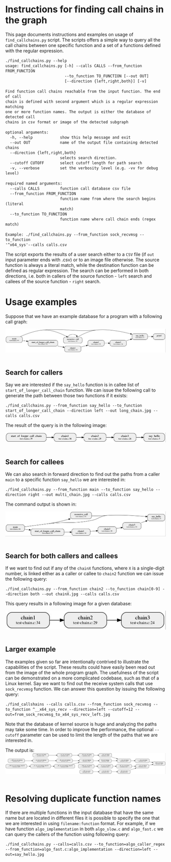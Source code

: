 # Instructions for finding call chains in the graph

This page documents instructions and examples on usage of `find_callchains.py` script. The scripts offers a simple way to query all the call chains between one specific function and a set of a functions defined with the regular expression.

```
./find_callchains.py --help
usage: find_callchains.py [-h] --calls CALLS --from_function FROM_FUNCTION
                          --to_function TO_FUNCTION [--out OUT]
                          [--direction {left,right,both}] [-v]

Find function call chains reachable from the input function. The end of call
chain is defined with second argument which is a regular expression matching
one or more function names. The output is either the database of detected call
chains in csv format or image of the detected subgraph

optional arguments:
  -h, --help            show this help message and exit
  --out OUT             name of the output file containing detected chains
  --direction {left,right,both}
                        selects search direction.
  --cutoff CUTOFF       select cutoff length for path search
  -v, --verbose         set the verbosity level (e.g. -vv for debug level)

required named arguments:
  --calls CALLS         function call database csv file
  --from_function FROM_FUNCTION
                        function name from where the search begins (literal
                        match)
  --to_function TO_FUNCTION
                        function name where call chain ends (regex match)

Example: ./find_callchains.py --from_function sock_recvmsg --to_function
'^x64_sys'--calls calls.csv
```


The script exports the results of a user search either to a `CSV` file (if `out` input parameter ends with .csv) or to an image file otherwise. The source function is always a literal match, while the destination function can be defined as regular expression. The search can be performed in both directions, i.e. both in
callers of the source function - `left` search and callees of the source function - `right` search.

# Usage examples


Suppose that we have an example database for a program with a following call graph:

<img src="all_callchains.jpg">
<br /><br />

## Search for callers

Say we are interested if the `say_hello` function is in callee list of `start_of_longer_call_chain` function. We can issue the following call to generate the path between those two functions if it exists:
```
./find_callchains.py --from_function say_hello --to_function start_of_longer_call_chain --direction left --out long_chain.jpg --calls calls.csv
```

The result of the query is in the following image:

<img src="long_chain.jpg">
<br /><br />

## Search for callees

We can also search in forward direction to find out the paths from a caller `main` to a specific function `say_hello` we are interested in:
```
./find_callchains.py --from_function main --to_function say_hello --direction right --out multi_chain.jpg --calls calls.csv
```
The command output is shown in:

<img src="multi_chain.jpg">
<br /><br />

## Search for both callers and callees

If we want to find out if any of the `chainX` functions, where `X` is a single-digit number, is linked either as a caller or callee to `chain2` function we can issue the following query:
```
./find_callchains.py --from_function chain2 --to_function chain[0-9] --direction both --out chainX.jpg --calls calls.csv
```
This query results in a following image for a given database:

<img src="chainX.jpg">
<br /><br />

## Larger example
The examples given so far are intentionally contrived to illustrate the capabilities of the script. These results could have easily been read out from the image of the whole program graph. The usefulness of the script can be demonstrated on a more complicated codebase, such as that of a Linux kernel. Say we want to find out the receive system calls that use `sock_recvmsg` function. We can answer this question by issuing the following query:
```
./find_callshains --calls calls.csv --from_function sock_recvmsg --to_function ^__x64_sys_recv --direction=left --cutoff=12 --out=from_sock_recvmsg_to_x64_sys_recv_left.jpg

```
Note that the database of kernel source is huge and analyzing the paths may take some time. In order to improve the performance, the optional `--cutoff` parameter can be used to limit the length of the paths that we are interested in.

The output is:
<img src="from_sock_recvmsg_to_x64_sys_recv_left.jpg">
<br /><br />

# Resolving duplicate function names
If there are multiple functions in the input database that have the same name but are located in different files it is possible to specify the one that we are interested in using `filename:function` format. For example, if we have function `algo_implementation` in both `algo_slow.c` and `algo_fast.c` we can query the callers of the function using following query:
```
./find_callchains.py --calls=calls.csv --to_function=algo_caller_regex --from_function=algo_fast.c:algo_implementation --direction=left --out=say_hello.jpg 
```
